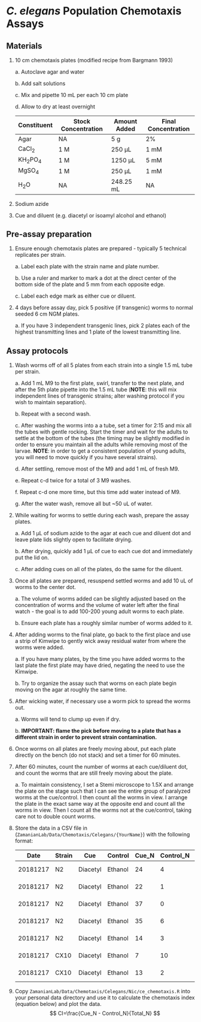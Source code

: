 # *C. elegans* Population Chemotaxis Assays

## Materials

1. 10 cm chemotaxis plates (modified recipe from Bargmann 1993)

    a. Autoclave agar and water

    b. Add salt solutions

    c. Mix and pipette 10 mL per each 10 cm plate

    d. Allow to dry at least overnight

    | Constituent                  | Stock Concentration   | Amount Added   | Final Concentration   |
    |------------------------------|-----------------------|----------------|-----------------------|
    | Agar                         | NA                    | 5 g            | 2%                    |
    | CaCl<sub>2</sub>             | 1 M                   | 250 μL         | 1 mM                  |
    | KH<sub>2</sub>PO<sub>4</sub> | 1 M                   | 1250 μL        | 5 mM                  |
    | MgSO<sub>4</sub>             | 1 M                   | 250 μL         | 1 mM                  |
    | H<sub>2</sub>O               | NA                    | 248.25 mL      | NA                    |

2. Sodium azide

3. Cue and diluent (e.g. diacetyl or isoamyl alcohol and ethanol)

## Pre-assay preparation

1. Ensure enough chemotaxis plates are prepared - typically 5 technical replicates per strain.

    a. Label each plate with the strain name and plate number.

    b. Use a ruler and marker to mark a dot at the direct center of the bottom side of the plate and 5 mm from each opposite edge.

    c. Label each edge mark as either cue or diluent.

2. 4 days before assay day, pick 5 positive (if transgenic) worms to normal seeded 6 cm NGM plates.

    a. If you have 3 independent transgenic lines, pick 2 plates each of the highest transmitting lines and 1 plate of the lowest transmitting line.

## Assay protocols

1. Wash worms off of all 5 plates from each strain into a single 1.5 mL tube per strain.

    a. Add 1 mL M9 to the first plate, swirl, transfer to the next plate, and after the 5th plate pipette into the 1.5 mL tube (**NOTE**: this will mix independent lines of transgenic strains; alter washing protocol if you wish to maintain separation).

    b. Repeat with a second wash.

    c. After washing the worms into a a tube, set a timer for 2:15 and mix all the tubes with gentle rocking. Start the timer and wait for the adults to settle at the bottom of the tubes (the timing may be slightly modified in order to ensure you maintain all the adults while removing most of the larvae. **NOTE**: in order to get a consistent population of young adults, you will need to move quickly if you have several strains).

    d. After settling, remove most of the M9 and add 1 mL of fresh M9.

    e. Repeat c-d twice for a total of 3 M9 washes.

    f. Repeat c-d one more time, but this time add water instead of M9.

    g. After the water wash, remove all but ~50 uL of water.

2. While waiting for worms to settle during each wash, prepare the assay plates.

    a. Add 1 μL of sodium azide to the agar at each cue and diluent dot and leave plate lids slightly open to facilitate drying.

    b. After drying, quickly add 1 μL of cue to each cue dot and immediately put the lid on.

    c. After adding cues on all of the plates, do the same for the diluent.

3. Once all plates are prepared, resuspend settled worms and add 10 uL of worms to the center dot.

    a. The volume of worms added can be slightly adjusted based on the concentration of worms and the volume of water left after the final watch - the goal is to add 100-200 young adult worms to each plate.

    b. Ensure each plate has a roughly similar number of worms added to it.

4. After adding worms to the final plate, go back to the first place and use a strip of Kimwipe to gently wick away residual water from where the worms were added.

    a. If you have many plates, by the time you have added worms to the last plate the first plate may have dried, negating the need to use the Kimwipe.

    b. Try to organize the assay such that worms on each plate begin moving on the agar at roughly the same time.

5. After wicking water, if necessary use a worm pick to spread the worms out.

    a. Worms will tend to clump up even if dry.

    b. **IMPORTANT: flame the pick before moving to a plate that has a different strain in order to prevent strain contamination.**

6. Once worms on all plates are freely moving about, put each plate directly on the bench (do not stack) and set a timer for 60 minutes.

7. After 60 minutes, count the number of worms at each cue/diluent dot, and count the worms that are still freely moving about the plate.

    a. To maintain consistency, I set a Stemi microscope to 1.5X and arrange the plate on the stage such that I can see the entire group of paralyzed worms at the cue/control. I then count all the worms in view. I arrange the plate in the exact same way at the opposite end and count all the worms in view. Then I count all the worms not at the cue/control, taking care not to double count worms.

8. Store the data in a CSV file in (`ZamanianLab/Data/Chemotaxis/Celegans/{YourName}`) with the following format:

    |Date      | Strain | Cue      | Control | Cue_N | Control_N | Outside | Total | Notes    |
    |----------|--------|----------|---------|-------|-----------|---------|-------|----------|
    | 20181217 | N2     | Diacetyl | Ethanol | 24    | 4         | 18      |46     | 6 cm NGM |
    | 20181217 | N2     | Diacetyl | Ethanol | 22    | 1         | 4       |27     | 6 cm NGM |
    | 20181217 | N2     | Diacetyl | Ethanol | 37    | 0         | 5       |42     | 6 cm NGM |
    | 20181217 | N2     | Diacetyl | Ethanol | 35    | 6         | 10      |51     | 6 cm NGM |
    | 20181217 | N2     | Diacetyl | Ethanol | 14    | 3         | 3       |20     | 6 cm NGM |
    | 20181217 | CX10   | Diacetyl | Ethanol | 7     | 10        | 11      |28     | 6 cm NGM |
    | 20181217 | CX10   | Diacetyl | Ethanol | 13    | 2         | 11      |26     | 6 cm NGM |

9. Copy `ZamanianLab/Data/Chemotaxis/Celegans/Nic/ce_chemotaxis.R` into your personal data directory and use it to calculate the chemotaxis index (equation below) and plot the data.
$$
CI=\frac{Cue_N - Control_N}{Total_N}
$$
